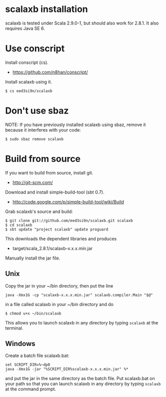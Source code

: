 scalaxb installation
====================

scalaxb is tested under Scala 2.9.0-1, but should also work for 2.8.1.
It also requires Java SE 6.

Use conscript
=============

Install conscript (cs).

- https://github.com/n8han/conscript/

Install scalaxb using it.

    $ cs eed3si9n/scalaxb

Don't use sbaz
==============

NOTE: If you have previously installed scalaxb using sbaz, remove it
because it interferes with your code:

    $ sudo sbaz remove scalaxb

Build from source
=================================

If you want to build from source, install git.

- http://git-scm.com/

Download and install simple-build-tool (sbt 0.7).

- http://code.google.com/p/simple-build-tool/wiki/Build
  
Grab scalaxb's source and build:
   
    $ git clone git://github.com/eed3si9n/scalaxb.git scalaxb
    $ cd scalaxb
    $ sbt update "project scalaxb" update proguard

This downloads the dependent libraries and produces
- target/scala_2.8.1/scalaxb-x.x.x.min.jar

Manually install the jar file.

Unix
----

Copy the jar in your ~/bin directory, then put the line

    java -Xmx1G -cp "scalaxb-x.x.x.min.jar" scalaxb.compiler.Main "$@"

in a file called scalaxb in your ~/bin directory and do

    $ chmod u+x ~/bin/scalaxb
  
This allows you to launch scalaxb in any directory by typing `scalaxb` at the
terminal.

Windows
-------

Create a batch file scalaxb.bat:

    set SCRIPT_DIR=%~dp0
    java -Xmx1G -jar "%SCRIPT_DIR%scalaxb-x.x.x.min.jar" %*

and put the jar in the same directory as the batch file. Put scalaxb.bat on your
path so that you can launch scalaxb in any directory by typing `scalaxb` at the
command prompt.
